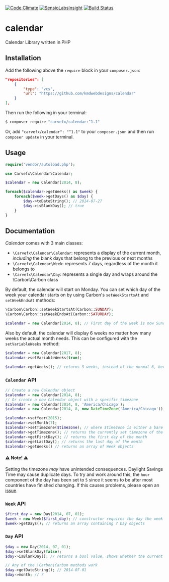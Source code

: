 [![Code Climate](https://codeclimate.com/github/kmdwebdesigns/calendar.png)](https://codeclimate.com/github/kmdwebdesigns/calendar)
[![SensioLabsInsight](https://insight.sensiolabs.com/projects/004f9246-a92c-479a-a0e0-4564fe43eaa5/mini.png)](https://insight.sensiolabs.com/projects/004f9246-a92c-479a-a0e0-4564fe43eaa5)
[![Build Status](https://travis-ci.org/kmdwebdesigns/calendar.svg?branch=master)](https://travis-ci.org/kmdwebdesigns/calendar)

calendar
========

Calendar Library written in PHP

## Installation

Add the following above the `require` block in your `composer.json`:

```json
"repositories": [
    {
        "type": "vcs",
        "url": "https://github.com/kmdwebdesigns/calendar"
    }
],
```

Then run the following in your terminal:

```bash
$ composer require "carvefx/calendar:^1.1"
```

Or, add `"carvefx/calendar": "^1.1"` to your `composer.json` and then run `composer update` in your terminal.

## Usage

```php
require('vendor/autoload.php');

use Carvefx\Calendar\Calendar;

$calendar = new Calendar(2014, 8);

foreach($calendar->getWeeks() as $week) {
    foreach($week->getDays() as $day) {
        $day->toDateString(); // 2014-07-27
        $day->isBlankDay(); // true
    }
}
```

## Documentation

_Calendar_ comes with 3 main classes:

* `\Carvefx\Calendar\Calendar`: represents a display of the current month, *including* the blank days that belong to the previous or next months
* `\Carvefx\Calendar\Week`: represents 7 days, regardless of the month it belongs to
* `\Carvefx\Calendar\Day`: represents a single day and wraps around the \Carbon\Carbon class

By default, the calendar will start on Monday. You can set which day of the week your calendar starts on by using Carbon's `setWeekStartsAt` and `setWeekEndsAt` methods:

```php
\Carbon\Carbon::setWeekStartsAt(Carbon::SUNDAY);
\Carbon\Carbon::setWeekEndsAt(Carbon::SATURDAY);

$calendar = new Calendar(2014, 8); // First day of the week is now Sunday
```

Also by default, the calendar will display 6 weeks no matter how many weeks the actual month needs. This can be configured with the `setVariableWeeks` method:

```php
$calendar = new Calendar(2017, 8);
$calendar->setVariableWeeks(true);

$calendar->getWeeks(); // returns 5 weeks, instead of the normal 6, because the last week contains all blank days
```

### `Calendar` API

```php
// Create a new Calendar object
$calendar = new Calendar(2014, 8);
// Or create a new Calendar object with a specific timezone
$calendar = new Calendar(2014, 8, 'America/Chicago');
$calendar = new Calendar(2014, 8, new DateTimeZone('America/Chicago'));

$calendar->setYear(2015);
$calendar->setMonth(7);
$calendar->setTimezone($timezone); // where $timezone is either a bare timezone string, or a DateTimeZone object
$calendar->getTimezone(); // returns the currently set timezone of the calendar as a DateTimeZone object
$calendar->getFirstDay(); // returns the first day of the month
$calendar->getLastDay(); // returns the last day of the month
$calendar->getWeeks() // returns an array of Week objects
```

#### :warning: Note! :warning:
Setting the timezone *may* have unintended consequences. Daylight Savings Time may cause duplicate days. To try and work around this, the `hour` component of the day has been set to `5` since it seems to be after most countries have finished changing. If this causes problems, please open an [issue](https://github.com/kmdwebdesigns/calendar/issues).

### `Week` API

```php
$first_day = new Day(2014, 07, 01);
$week = new Week($first_day); // constructor requires the day the week starts at
$week->getDays(); // returns an array containing 7 Day objects
```

### `Day` API

```php
$day = new Day(2014, 07, 01);
$day->setBlankDay(false);
$day->isBlankDay(); // returns a bool value, shows whether the current day is part of the current month

// Any of the \Carbon\Carbon methods work
$day->getDateString(); // 2014-07-01
$day->month; // 7
```
